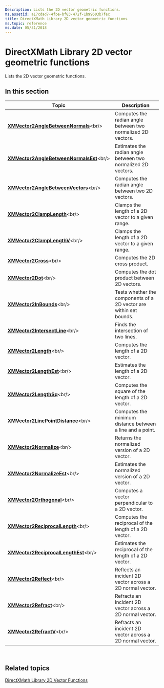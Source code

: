 ```yaml
---
Description: Lists the 2D vector geometric functions.
ms.assetid: a17cdad7-4fbe-bf83-472f-1b99603b7fec
title: DirectXMath Library 2D vector geometric functions
ms.topic: reference
ms.date: 05/31/2018
---
```


# DirectXMath Library 2D vector geometric functions

Lists the 2D vector geometric functions.

## In this section



| Topic                                                                                 | Description                                                                   |
|---------------------------------------------------------------------------------------|-------------------------------------------------------------------------------|
| [**XMVector2AngleBetweenNormals**](https://msdn.microsoft.com/library/Ee420744(v=VS.85).aspx)<br/>       | Computes the radian angle between two normalized 2D vectors.<br/>       |
| [**XMVector2AngleBetweenNormalsEst**](https://msdn.microsoft.com/library/Ee420745(v=VS.85).aspx)<br/> | Estimates the radian angle between two normalized 2D vectors.<br/>      |
| [**XMVector2AngleBetweenVectors**](https://msdn.microsoft.com/library/Ee420747(v=VS.85).aspx)<br/>       | Computes the radian angle between two 2D vectors.<br/>                  |
| [**XMVector2ClampLength**](https://msdn.microsoft.com/library/Ee420749(v=VS.85).aspx)<br/>                       | Clamps the length of a 2D vector to a given range.<br/>                 |
| [**XMVector2ClampLengthV**](https://msdn.microsoft.com/library/Ee420752(v=VS.85).aspx)<br/>                     | Clamps the length of a 2D vector to a given range.<br/>                 |
| [**XMVector2Cross**](https://msdn.microsoft.com/library/Ee420754(v=VS.85).aspx)<br/>                                   | Computes the 2D cross product.<br/>                                     |
| [**XMVector2Dot**](https://msdn.microsoft.com/library/Ee420755(v=VS.85).aspx)<br/>                                       | Computes the dot product between 2D vectors.<br/>                       |
| [**XMVector2InBounds**](https://msdn.microsoft.com/library/Ee420770(v=VS.85).aspx)<br/>                             | Tests whether the components of a 2D vector are within set bounds.<br/> |
| [**XMVector2IntersectLine**](https://msdn.microsoft.com/library/Ee420772(v=VS.85).aspx)<br/>                   | Finds the intersection of two lines.<br/>                               |
| [**XMVector2Length**](https://msdn.microsoft.com/library/Ee420775(v=VS.85).aspx)<br/>                                 | Computes the length of a 2D vector.<br/>                                |
| [**XMVector2LengthEst**](https://msdn.microsoft.com/library/Ee420776(v=VS.85).aspx)<br/>                           | Estimates the length of a 2D vector.<br/>                               |
| [**XMVector2LengthSq**](https://msdn.microsoft.com/library/Ee420778(v=VS.85).aspx)<br/>                             | Computes the square of the length of a 2D vector.<br/>                  |
| [**XMVector2LinePointDistance**](https://msdn.microsoft.com/library/Ee420781(v=VS.85).aspx)<br/>           | Computes the minimum distance between a line and a point.<br/>          |
| [**XMVector2Normalize**](https://msdn.microsoft.com/library/Ee420783(v=VS.85).aspx)<br/>                           | Returns the normalized version of a 2D vector.<br/>                     |
| [**XMVector2NormalizeEst**](https://msdn.microsoft.com/library/Ee420784(v=VS.85).aspx)<br/>                     | Estimates the normalized version of a 2D vector.<br/>                   |
| [**XMVector2Orthogonal**](https://msdn.microsoft.com/library/Ee420787(v=VS.85).aspx)<br/>                         | Computes a vector perpendicular to a 2D vector.<br/>                    |
| [**XMVector2ReciprocalLength**](https://msdn.microsoft.com/library/Ee420788(v=VS.85).aspx)<br/>             | Computes the reciprocal of the length of a 2D vector.<br/>              |
| [**XMVector2ReciprocalLengthEst**](https://msdn.microsoft.com/library/Ee420789(v=VS.85).aspx)<br/>       | Estimates the reciprocal of the length of a 2D vector.<br/>             |
| [**XMVector2Reflect**](https://msdn.microsoft.com/library/Ee420790(v=VS.85).aspx)<br/>                               | Reflects an incident 2D vector across a 2D normal vector.<br/>          |
| [**XMVector2Refract**](https://msdn.microsoft.com/library/Ee420791(v=VS.85).aspx)<br/>                               | Refracts an incident 2D vector across a 2D normal vector.<br/>          |
| [**XMVector2RefractV**](https://msdn.microsoft.com/library/Ee420792(v=VS.85).aspx)<br/>                             | Refracts an incident 2D vector across a 2D normal vector.<br/>          |



 

## Related topics

<dl> <dt>

[DirectXMath Library 2D Vector Functions](ovw-xnamath-reference-functions-vector2.md)
</dt> </dl>

 

 




